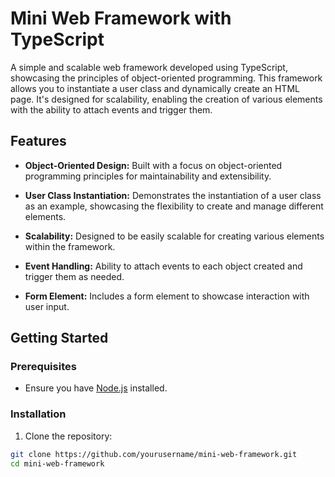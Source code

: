 # Mini Web Framework with TypeScript

A simple and scalable web framework developed using TypeScript, showcasing the principles of object-oriented programming. This framework allows you to instantiate a user class and dynamically create an HTML page. It's designed for scalability, enabling the creation of various elements with the ability to attach events and trigger them.

## Features

- **Object-Oriented Design:** Built with a focus on object-oriented programming principles for maintainability and extensibility.

- **User Class Instantiation:** Demonstrates the instantiation of a user class as an example, showcasing the flexibility to create and manage different elements.

- **Scalability:** Designed to be easily scalable for creating various elements within the framework.

- **Event Handling:** Ability to attach events to each object created and trigger them as needed.

- **Form Element:** Includes a form element to showcase interaction with user input.

## Getting Started

### Prerequisites

- Ensure you have [Node.js](https://nodejs.org/) installed.

### Installation

1. Clone the repository:

```bash
git clone https://github.com/yourusername/mini-web-framework.git
cd mini-web-framework
